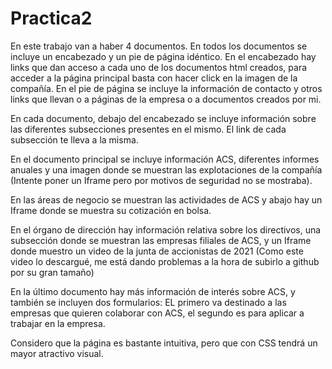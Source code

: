 # Practica2
En este trabajo van a haber 4 documentos. En todos los documentos se incluye un encabezado y un pie de página idéntico. En el encabezado hay links que dan acceso a cada uno de los documentos html creados, para acceder a la página principal basta con hacer click en la imagen de la compañía. En el pie de página se incluye la información de contacto y otros links que llevan o a páginas de la empresa o a documentos creados por mi.

En cada documento, debajo del encabezado se incluye información sobre las diferentes subsecciones presentes en el mismo. El link de cada subsección te lleva a la misma.

En el documento principal se incluye información ACS, diferentes informes anuales y una imagen donde se muestran las explotaciones de la compañía (Intente poner un Iframe pero por motivos de seguridad no se mostraba).

En las áreas de negocio se muestran las actividades de ACS y abajo hay un Iframe donde se muestra su cotización en bolsa.

En el órgano de dirección hay información relativa sobre los directivos, una subsección donde se muestran las empresas filiales de ACS, y un Iframe donde muestro un video de la junta de accionistas de 2021 (Como este video lo descargué, me está dando problemas a la hora de subirlo a github por su gran tamaño)

En la último documento hay más información de interés sobre ACS, y también se incluyen dos formularios: EL primero va destinado a las empresas que quieren colaborar con ACS, el segundo es para aplicar a trabajar en la empresa.

Considero que la página es bastante intuitiva, pero que con CSS tendrá un mayor atractivo visual.

